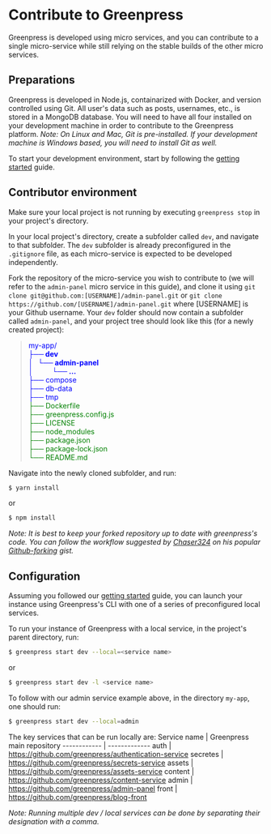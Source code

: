 # Contribute to Greenpress

Greenpress is developed using micro services, and you can contribute to a single micro-service while still relying on the stable builds of the other micro services.

## Preparations

Greenpress is developed in Node.js, containarized with Docker, and version controlled using Git. All user's data such as posts, usernames, etc., is stored in a MongoDB database. You will need to have all four installed on your development machine in order to contribute to the Greenpress platform. _Note: On Linux and Mac, Git is pre-installed. If your development machine is Windows based, you will need to install Git as well._

To start your development environment, start by following the [getting started](https://docs.greenpress.info/guide/getting-started.html#installation) guide.

<!-- need to install node.js and docker. -->

##

## Contributor environment

Make sure your local project is not running by executing `greenpress stop` in your project's directory.

In your local project's directory, create a subfolder called `dev`, and navigate to that subfolder. The `dev` subfolder is already preconfigured in the `.gitignore` file, as each micro-service is expected to be developed independently.

Fork the repository of the micro-service you wish to contribute to (we will refer to the `admin-panel` micro service in this guide), and clone it using `git clone git@github.com:[USERNAME]/admin-panel.git` or `git clone https://github.com/[USERNAME]/admin-panel.git` where [USERNAME] is your Github username. Your `dev` folder should now contain a subfolder called `admin-panel`, and your project tree should look like this (for a newly created project):

> <span style="color:blue">my-app/ \
> **├── dev** \
> **│   └── admin-panel** \
> **│   &emsp;&emsp;└── ...** \
> ├── compose \
> ├── db-data \
> ├── tmp \
> </span> <span style="color:green">
> ├── Dockerfile \
> ├── greenpress.config.js \
> ├── LICENSE \
> ├── node_modules \
> ├── package.json \
> ├── package-lock.json \
> └── <span style="text-decoration:none;">README.md</span>
></span>

Navigate into the newly cloned subfolder, and run:

```bash
$ yarn install
```

or

```bash
$ npm install
```

_Note: It is best to keep your forked repository up to date with greenpress's code. You can follow the workflow suggested by [Chaser324](https://github.com/Chaser324) on his popular [Github-forking](https://gist.github.com/Chaser324/ce0505fbed06b947d962) gist._

##

## Configuration

Assuming you followed our [getting started](https://docs.greenpress.info/guide/getting-started.html#installation) guide, you can launch your instance using Greenpress's CLI with one of a series of preconfigured local services.

To run your instance of Greenpress with a local service, in the project's parent directory, run:

```bash
$ greenpress start dev --local=<service name>
```
or
```bash
$ greenpress start dev -l <service name>
```

To follow with our admin service example above, in the directory `my-app`, one should run:
```bash
$ greenpress start dev --local=admin
```

The key services that can be run locally are:
Service name | Greenpress main repository
------------ | -------------
auth | https://github.com/greenpress/authentication-service
secretes | https://github.com/greenpress/secrets-service
assets | https://github.com/greenpress/assets-service
content | https://github.com/greenpress/content-service
admin | https://github.com/greenpress/admin-panel
front | https://github.com/greenpress/blog-front

_Note: Running multiple dev / local services can be done by separating their designation with a comma._
##
